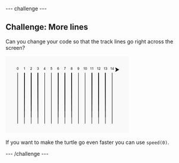 \--- challenge \---

## Challenge: More lines

Can you change your code so that the track lines go right across the screen?

![captura de pantalla](images/race-challenge1.png)

If you want to make the turtle go even faster you can use `speed(0)`.

\--- /challenge \---